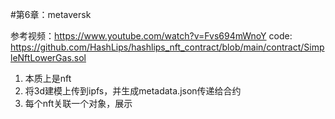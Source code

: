 #第6章：metaversk

参考视频：https://www.youtube.com/watch?v=Fvs694mWnoY
code: https://github.com/HashLips/hashlips_nft_contract/blob/main/contract/SimpleNftLowerGas.sol

1. 本质上是nft
2. 将3d建模上传到ipfs，并生成metadata.json传递给合约
3. 每个nft关联一个对象，展示